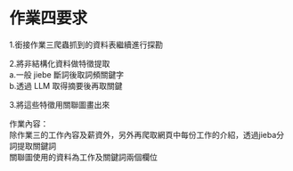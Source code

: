 作業四要求  
===
1.銜接作業三爬蟲抓到的資料表繼續進行探勘  

2.將非結構化資料做特徵提取  
    a.一般 jiebe 斷詞後取詞頻關鍵字  
    b.透過 LLM 取得摘要後再取關鍵  

3.將這些特徵用關聯圖畫出來 

作業內容：  
除作業三的工作內容及薪資外，另外再爬取網頁中每份工作的介紹，透過jieba分詞提取關鍵詞  
關聯圖使用的資料為工作及關鍵詞兩個欄位
